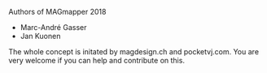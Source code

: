 Authors of MAGmapper 2018

- Marc-André Gasser
- Jan Kuonen


The whole concept is initated by magdesign.ch and pocketvj.com.
You are very welcome if you can help and contribute on this.
